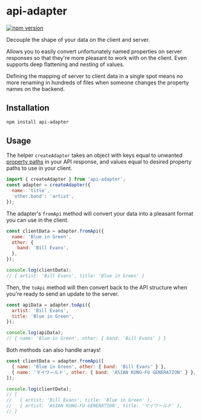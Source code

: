 # api-adapter

[![npm version](https://badge.fury.io/js/api-adapter.svg)](https://badge.fury.io/js/api-adapter)

Decouple the shape of your data on the client and server.

Allows you to easily convert unfortunately named properties on server responses so that they're more pleasant to work with on the client. Even supports deep flattening and nesting of values.

Defining the mapping of server to client data in a single spot means no more renaming in hundreds of files when someone changes the property names on the backend.

## Installation

```bash
npm install api-adapter
```

## Usage

The helper `createAdapter` takes an object with keys equal to unwanted [property paths](https://lodash.com/docs#get) in your API response, and values equal to desired property paths to use in your client.

```javascript
import { createAdapter } from 'api-adapter';
const adapter = createAdapter({
  name: 'title',
  'other.band': 'artist',
});
```

The adapter's `fromApi` method will convert your data into a pleasant format you can use in the client.

```javascript
const clientData = adapter.fromApi({
  name: 'Blue in Green',
  other: {
    band: 'Bill Evans',
  },
});

console.log(clientData);
// { artist: 'Bill Evans', title: 'Blue in Green' }
```

Then, the `toApi` method will then convert back to the API structure when you're ready to send an update to the server.

```javascript
const apiData = adapter.toApi({
  artist: 'Bill Evans',
  title: 'Blue in Green',
});

console.log(apiData);
// { name: 'Blue in Green', other: { band: 'Bill Evans' } }
```

Both methods can also handle arrays!

```javascript
const clientData = adapter.fromApi([
  { name: 'Blue in Green', other: { band: 'Bill Evans' } },
  { name: 'マイワールド', other: { band: 'ASIAN KUNG-FU GENERATION' } },
]);

console.log(clientData);
// [
//   { artist: 'Bill Evans', title: 'Blue in Green' },
//   { artist: 'ASIAN KUNG-FU GENERATION', title: 'マイワールド' },
// ]
```
